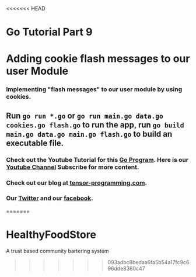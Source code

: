 <<<<<<< HEAD
# Go Tutorial Part 9
# Adding cookie flash messages to our user Module

### Implementing "flash messages" to our user module by using cookies.  
## Run `go run *.go` or `go run main.go data.go cookies.go flash.go` to run the app, run `go build main.go data.go main.go flash.go` to build an executable file. 

### Check out the Youtube Tutorial for this [Go Program](https://youtu.be/9i4VbznD_kI). Here is our [Youtube Channel](https://www.youtube.com/channel/UCYqCZOwHbnPwyjawKfE21wg) Subscribe for more content.

### Check out our blog at [tensor-programming.com](http://tensor-programming.com/).

### Our [Twitter](https://twitter.com/TensorProgram) and our [facebook](https://www.facebook.com/Tensor-Programming-1197847143611799/).
=======
# HealthyFoodStore
A trust based community bartering system
>>>>>>> 093adbc8bedaa6fa5b54a17fc9c696dde8360c47
